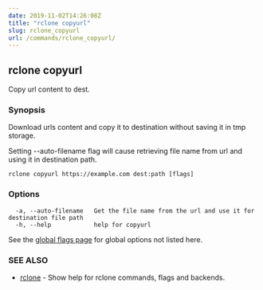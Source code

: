 ```yaml
---
date: 2019-11-02T14:26:08Z
title: "rclone copyurl"
slug: rclone_copyurl
url: /commands/rclone_copyurl/
---
```

## rclone copyurl

Copy url content to dest.

### Synopsis


Download urls content and copy it to destination 
without saving it in tmp storage.

Setting --auto-filename flag will cause retrieving file name from url and using it in destination path. 


```
rclone copyurl https://example.com dest:path [flags]
```

### Options

```
  -a, --auto-filename   Get the file name from the url and use it for destination file path
  -h, --help            help for copyurl
```

See the [global flags page](/flags/) for global options not listed here.

### SEE ALSO

* [rclone](/commands/rclone/)	 - Show help for rclone commands, flags and backends.

